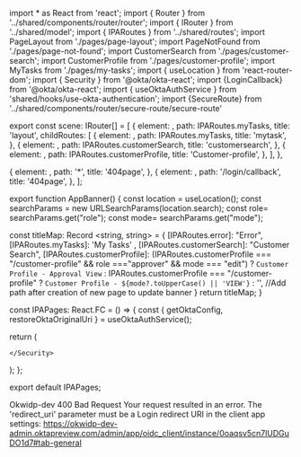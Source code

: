 import * as React from 'react';
import { Router } from '../shared/components/router/router';
import { IRouter } from '../shared/model';
import { IPARoutes } from '../shared/routes';
import PageLayout from './pages/page-layout';
import PageNotFound from './pages/page-not-found';
import CustomerSearch from './pages/customer-search';
import CustomerProfile from './pages/customer-profile';
import MyTasks from './pages/my-tasks';
import { useLocation } from 'react-router-dom';
import { Security } from '@okta/okta-react';
import {LoginCallback} from '@okta/okta-react';
import { useOktaAuthService } from 'shared/hooks/use-okta-authentication';
import {SecureRoute} from '../shared/components/router/secure-route/secure-route'

export const scene: IRouter[] = [
  {
    element: <SecureRoute /> ,
    path: IPARoutes.myTasks,
    title: 'layout',
    childRoutes: [
      {
        element: <MyTasks />,
        path: IPARoutes.myTasks,
        title: 'mytask',
      },
      {
        element: <CustomerSearch/>,
        path: IPARoutes.customerSearch,
        title: 'customersearch',
      },
      {
        element: <CustomerProfile />,
        path:  IPARoutes.customerProfile,
        title: 'Customer-profile',
      },
    ],
  },
  
  {
    element: <PageNotFound />,
    path: '*',
    title: '404page',
  },
  {
    element: <LoginCallback/>,
    path: '/login/callback',
    title: '404page',
  },
];

export function AppBanner() {
  const location = useLocation();
  const searchParams = new URLSearchParams(location.search);
  const role= searchParams.get("role");
  const mode= searchParams.get("mode");

  const titleMap: Record <string, string> = {
    [IPARoutes.error]: "Error",
    [IPARoutes.myTasks]: 'My Tasks' ,
    [IPARoutes.customerSearch]: "Customer Search",
    [IPARoutes.customerProfile]: (IPARoutes.customerProfile === "/customer-profile" && role ==="approver" && mode === "edit") ? `Customer Profile - Approval View` : IPARoutes.customerProfile === "/customer-profile" ? `Customer Profile - ${mode?.toUpperCase() || 'VIEW'}` : '',
    //Add path after creation of new page to update banner
  }
  return titleMap;
}

const IPAPages: React.FC = () => {
  const { getOktaConfig, restoreOktaOriginalUri } = useOktaAuthService();

  return (
    <Security
      oktaAuth={getOktaConfig()}
      restoreOriginalUri={restoreOktaOriginalUri}
    >
      <PageLayout>
        <Router pages={scene} />
      </PageLayout>
      
    </Security>
  );
};

export default IPAPages;




Okwidp-dev
400
Bad Request
Your request resulted in an error. The 'redirect_uri' parameter must be a Login redirect URI in the client app settings: https://okwidp-dev-admin.oktapreview.com/admin/app/oidc_client/instance/0oaqsv5cn7lUDGuDO1d7#tab-general
